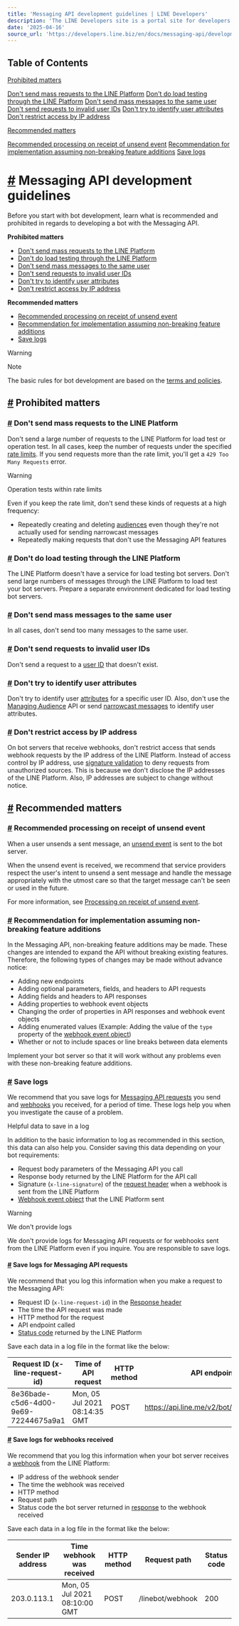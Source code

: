 ```yaml
---
title: 'Messaging API development guidelines | LINE Developers'
description: 'The LINE Developers site is a portal site for developers. It contains documents and tools that will help you use our various developer products. Creating LINE Login and Messaging API applications and services has never been easier!'
date: '2025-04-16'
source_url: 'https://developers.line.biz/en/docs/messaging-api/development-guidelines/'
---
```


## Table of Contents

[Prohibited matters](#prohibited-matters)

[Don't send mass requests to the LINE Platform](#prohibiting-mass-requests-to-line-platform) [Don't do load testing through the LINE Platform](#prohibiting-line-platform-load-tests) [Don't send mass messages to the same user](#prohibiting-mass-transmissions-to-same-user) [Don't send requests to invalid user IDs](#prohibiting-requests-for-non-existent-user-ids) [Don't try to identify user attributes](#prohibiting-identify-users-attribute) [Don't restrict access by IP address](#prohibiting-ip-address-restrictions)

[Recommended matters](#recommended-matters)

[Recommended processing on receipt of unsend event](#webhook-unsend-message) [Recommendation for implementation assuming non-breaking feature additions](#assume-non-breaking-changes) [Save logs](#save-logs)

# [#](#page-title) Messaging API development guidelines

Before you start with bot development, learn what is recommended and prohibited in regards to developing a bot with the Messaging API.

**Prohibited matters**

- [Don't send mass requests to the LINE Platform](#prohibiting-mass-requests-to-line-platform)
- [Don't do load testing through the LINE Platform](#prohibiting-line-platform-load-tests)
- [Don't send mass messages to the same user](#prohibiting-mass-transmissions-to-same-user)
- [Don't send requests to invalid user IDs](#prohibiting-requests-for-non-existent-user-ids)
- [Don't try to identify user attributes](#prohibiting-identify-users-attribute)
- [Don't restrict access by IP address](#prohibiting-ip-address-restrictions)

**Recommended matters**

- [Recommended processing on receipt of unsend event](#webhook-unsend-message)
- [Recommendation for implementation assuming non-breaking feature additions](#assume-non-breaking-changes)
- [Save logs](#save-logs)

> [!warning]
> Note
>
> The basic rules for bot development are based on the [terms and policies](../../../en/terms-and-policies.md).

## [#](#prohibited-matters) Prohibited matters

### [#](#prohibiting-mass-requests-to-line-platform) Don't send mass requests to the LINE Platform

Don't send a large number of requests to the LINE Platform for load test or operation test. In all cases, keep the number of requests under the specified [rate limits](../../../en/reference/messaging-api.md#rate-limits). If you send requests more than the rate limit, you'll get a `429 Too Many Requests` error.

> [!warning]
> Operation tests within rate limits
>
> Even if you keep the rate limit, don't send these kinds of requests at a high frequency:
>
> - Repeatedly creating and deleting [audiences](../../../en/docs/messaging-api/using-audience.md#create-audience) even though they're not actually used for sending narrowcast messages
> - Repeatedly making requests that don't use the Messaging API features

### [#](#prohibiting-line-platform-load-tests) Don't do load testing through the LINE Platform

The LINE Platform doesn't have a service for load testing bot servers. Don't send large numbers of messages through the LINE Platform to load test your bot servers. Prepare a separate environment dedicated for load testing bot servers.

### [#](#prohibiting-mass-transmissions-to-same-user) Don't send mass messages to the same user

In all cases, don't send too many messages to the same user.

### [#](#prohibiting-requests-for-non-existent-user-ids) Don't send requests to invalid user IDs

Don't send a request to a [user ID](../../../en/glossary.md#user-id) that doesn't exist.

### [#](#prohibiting-identify-users-attribute) Don't try to identify user attributes

Don't try to identify user [attributes](../../../en/reference/messaging-api.md#narrowcast-demographic-filter) for a specific user ID. Also, don't use the [Managing Audience](../../../en/reference/messaging-api.md#manage-audience-group) API or send [narrowcast messages](../../../en/reference/messaging-api.md#send-narrowcast-message) to identify user attributes.

### [#](#prohibiting-ip-address-restrictions) Don't restrict access by IP address

On bot servers that receive webhooks, don't restrict access that sends webhook requests by the IP address of the LINE Platform. Instead of access control by IP address, use [signature validation](../../../en/reference/messaging-api.md#signature-validation) to deny requests from unauthorized sources. This is because we don't disclose the IP addresses of the LINE Platform. Also, IP addresses are subject to change without notice.

## [#](#recommended-matters) Recommended matters

### [#](#webhook-unsend-message) Recommended processing on receipt of unsend event

When a user unsends a sent message, an [unsend event](../../../en/reference/messaging-api.md#unsend-event) is sent to the bot server.

When the unsend event is received, we recommend that service providers respect the user's intent to unsend a sent message and handle the message appropriately with the utmost care so that the target message can't be seen or used in the future.

For more information, see [Processing on receipt of unsend event](../../../en/docs/messaging-api/receiving-messages.md#webhook-unsend-message).

### [#](#assume-non-breaking-changes) Recommendation for implementation assuming non-breaking feature additions

In the Messaging API, non-breaking feature additions may be made. These changes are intended to expand the API without breaking existing features. Therefore, the following types of changes may be made without advance notice:

- Adding new endpoints
- Adding optional parameters, fields, and headers to API requests
- Adding fields and headers to API responses
- Adding properties to webhook event objects
- Changing the order of properties in API responses and webhook event objects
- Adding enumerated values (Example: Adding the value of the `type` property of the [webhook event object](../../../en/reference/messaging-api.md#common-properties))
- Whether or not to include spaces or line breaks between data elements

Implement your bot server so that it will work without any problems even with these non-breaking feature additions.

### [#](#save-logs) Save logs

We recommend that you save logs for [Messaging API requests](#messaging-api-logs) you send and [webhooks](#webhook-logs) you received, for a period of time. These logs help you when you investigate the cause of a problem.

Helpful data to save in a log

In addition to the basic information to log as recommended in this section, this data can also help you. Consider saving this data depending on your bot requirements:

- Request body parameters of the Messaging API you call
- Response body returned by the LINE Platform for the API call
- Signature (`x-line-signature`) of the [request header](../../../en/reference/messaging-api.md#request-headers) when a webhook is sent from the LINE Platform
- [Webhook event object](../../../en/reference/messaging-api.md#webhook-event-objects) that the LINE Platform sent

> [!warning]
> We don't provide logs
>
> We don't provide logs for Messaging API requests or for webhooks sent from the LINE Platform even if you inquire. You are responsible to save logs.

#### [#](#messaging-api-logs) Save logs for Messaging API requests

We recommend that you log this information when you make a request to the Messaging API:

- Request ID (`x-line-request-id`) in the [Response header](../../../en/reference/messaging-api.md#response-headers)
- The time the API request was made
- HTTP method for the request
- API endpoint called
- [Status code](../../../en/reference/messaging-api.md#status-codes) returned by the LINE Platform

Save each data in a log file in the format like the below:

| Request ID (x-line-request-id)       | Time of API request           | HTTP method | API endpoint                            | Status code |
| ------------------------------------ | ----------------------------- | ----------- | --------------------------------------- | ----------- |
| 8e36bade-c5d6-4d00-9e69-72244675a9a1 | Mon, 05 Jul 2021 08:14:35 GMT | POST        | <https://api.line.me/v2/bot/message/push> | 200         |

#### [#](#webhook-logs) Save logs for webhooks received

We recommend that you log this information when your bot server receives a [webhook](../../../en/reference/messaging-api.md#webhooks) from the LINE Platform:

- IP address of the webhook sender
- The time the webhook was received
- HTTP method
- Request path
- Status code the bot server returned in [response](../../../en/reference/messaging-api.md#response) to the webhook received

Save each data in a log file in the format like the below:

| Sender IP address | Time webhook was received     | HTTP method | Request path     | Status code |
| ----------------- | ----------------------------- | ----------- | ---------------- | ----------- |
| 203.0.113.1       | Mon, 05 Jul 2021 08:10:00 GMT | POST        | /linebot/webhook | 200         |
